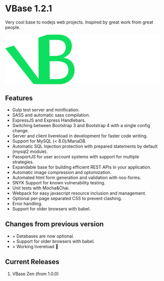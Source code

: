 # VBase 1.2.1
Very cool base to nodejs web projects. Inspired by great work from great people.

![VBase Logo](https://github.com/gotkrypto76/VBase/blob/master/src/img/vbase-logo-long.png?raw=true)

## Features
- Gulp test server and minification.
- SASS and automatic sass compilation.
- ExpressJS and Express Handlebars.
- Switching between Bootstrap 3 and Bootstrap 4 with a single config change.
- Server and client livereload in development for faster code writing.
- Support for MySQL (< 8.0)/MariaDB.
- Automatic SQL Injection protection with prepared statements by default (mysql2 module).
- PassportJS for user account systems with support for multiple strategies.
- Expandable base for building efficient REST APIs in your application.
- Automatic image compression and optomization.
- Automated html form generation and validation with nos-forms.
- SNYK Support for known vulnerability testing.
- Unit tests with Mocha&Chai.
- Webpack for easy javascript resource inclusion and management.
- Optional per-page separated CSS to prevent clashing.
- Error handling.
- Support for older browsers with babel.
## Changes from previous version
- \+ Databases are now optional.
- \+ Support for older browsers with babel.
- \+ Working livereload :thinking:

## Current Releases
1. VBase Zen (from 1.0.0)
